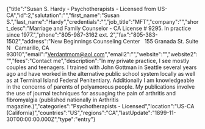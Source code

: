 {"title":"Susan S. Hardy - Psychotherapists - Licensed from US-CA","id":2,"salutation":"","first_name":"Susan S.","last_name":"Hardy","credentials":"","job_title":"MFT","company":"","short_desc":"Marriage and Family Counselor - CA License # 9295. In practice since 1977.","phone":"805-987-3162 ext. 2","fax":"805-383-1502","address":"New Beginnings Counseling Center &nbsp; 155 Granada St. Suite N &nbsp; Camarillo, CA 93010","email":"Verdantmom@aol.com","email2":"","website":"","website2":"","fees":"Contact me","description":"In my private practice, I see mostly couples and teenagers.  I trained with John Gottman in Seattle several years ago and have worked in the alternative public school system locally as well as at Terminal Island Federal Penitentiary. Additionally I am knowledgeable in the concerns of parents of polyamorous people. My publications involve the use of journal techniques for assuaging the pain of arthritis and fibromyalgia (published nationally in Arthritis magazine.)","categories":"Psychotherapists - Licensed","location":"US-CA (California)","countries":"US","regions":"CA","lastUpdate":"1899-11-30T00:00:00.000Z","type":"entry"}
